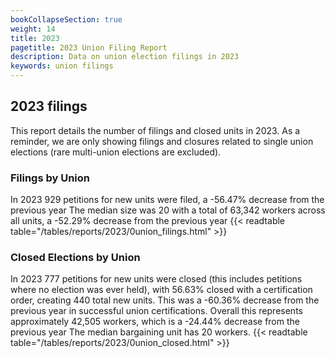 ```yaml
---
bookCollapseSection: true
weight: 14
title: 2023
pagetitle: 2023 Union Filing Report
description: Data on union election filings in 2023
keywords: union filings
---
```


## 2023 filings

This report details the number of filings and closed units in 2023. As a reminder, we are only showing filings and closures related to single union elections (rare multi-union elections are excluded).

### Filings by Union
In 2023 929 petitions for new units were filed, a -56.47% decrease from the previous year The median size was 20 with a total of 63,342 workers across all units, a -52.29% decrease from the previous year
{{< readtable table="/tables/reports/2023/0union_filings.html" >}}

### Closed Elections by Union
In 2023 777 petitions for new units were closed (this includes petitions where no election was ever held), with 56.63% closed with a certification order, creating 440 total new units. This was a -60.36% decrease from the previous year in successful union certifications. Overall this represents approximately 42,505 workers, which is a -24.44% decrease from the previous year The median bargaining unit has 20 workers.
{{< readtable table="/tables/reports/2023/0union_closed.html" >}}
